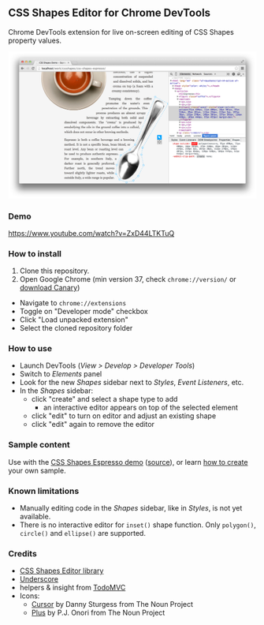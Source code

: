## CSS Shapes Editor for Chrome DevTools

Chrome DevTools extension for live on-screen editing of CSS Shapes property values.

![Screenshot](./screenshot.png)

### Demo

https://www.youtube.com/watch?v=ZxD44LTKTuQ

### How to install

 1. Clone this repository.
 2. Open Google Chrome (min version 37, check `chrome://version/` or [download Canary](https://www.google.co.uk/intl/en/chrome/browser/canary.html))
   - Navigate to `chrome://extensions`
   - Toggle on "Developer mode" checkbox
   - Click "Load unpacked extension"
   - Select the cloned repository folder


### How to use

- Launch DevTools (_View > Develop > Developer Tools_)
- Switch to _Elements_ panel
- Look for the new _Shapes_ sidebar next to _Styles_, _Event Listeners_, etc.
- In the _Shapes_ sidebar:
  - click "create" and select a shape type to add
    - an interactive editor appears on top of the selected element
  - click "edit" to turn on editor and adjust an existing shape
  - click "edit" again to remove the editor


### Sample content

Use with the [CSS Shapes Espresso demo](https://oslego.github.io/css-shapes-espresso) ([source](https://github.com/oslego/css-shapes-espresso)), or learn [how to create](http://alistapart.com/article/css-shapes-101) your own sample.


### Known limitations

- Manually editing code in the _Shapes_ sidebar, like in _Styles_, is not yet available.
- There is no interactive editor for `inset()` shape function. Only `polygon()`, `circle()` and `ellipse()` are supported.


### Credits

- [CSS Shapes Editor library](https://github.com/adobe-webplatform/css-shapes-editor)
- [Underscore](https://github.com/jashkenas/underscore)
- helpers & insight from [TodoMVC](https://github.com/tastejs/todomvc)
- Icons:
  - [Cursor](http://thenounproject.com/term/cursor/39925/) by Danny Sturgess from The Noun Project
  - [Plus](http://thenounproject.com/term/plus/2876/) by P.J. Onori from The Noun Project
